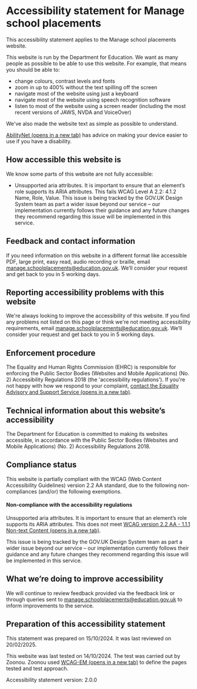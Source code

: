 # Accessibility statement for Manage school placements

This accessibility statement applies to the Manage school placements website.

This website is run by the Department for Education. We want as many people as possible to be able to use this website. For example, that means you should be able to:

-   change colours, contrast levels and fonts
-   zoom in up to 400% without the text spilling off the screen
-   navigate most of the website using just a keyboard
-   navigate most of the website using speech recognition software
-   listen to most of the website using a screen reader (including the most recent versions of JAWS, NVDA and VoiceOver)

We've also made the website text as simple as possible to understand.

<a href="https://mcmw.abilitynet.org.uk/" target="_blank" rel="noopener">AbilityNet (opens in a new tab)</a> has advice on making your device easier to use if you have a disability.

## How accessible this website is

We know some parts of this website are not fully accessible:

-  Unsupported aria attributes. It is important to ensure that an element’s role supports its ARIA attributes. This fails WCAG Level A 2.2: 4.1.2 Name, Role, Value. This issue is being tracked by the GOV.UK Design System team as part a wider issue beyond our service – our implementation currently follows their guidance and any future changes they recommend regarding this issue will be implemented in this service.

## Feedback and contact information

If you need information on this website in a different format like accessible PDF, large print, easy read, audio recording or braille, email [manage.schoolplacements@education.gov.uk](mailto:manage.schoolplacements@education.gov.uk). We’ll consider your request and get back to you in 5 working days.

## Reporting accessibility problems with this website

We're always looking to improve the accessibility of this website. If you find any problems not listed on this page or think we're not meeting accessibility requirements, email [manage.schoolplacements@education.gov.uk](mailto:manage.schoolplacements@education.gov.uk). We’ll consider your request and get back to you in 5 working days.

## Enforcement procedure

The Equality and Human Rights Commission (EHRC) is responsible for enforcing the Public Sector Bodies (Websites and Mobile Applications) (No. 2) Accessibility Regulations 2018 (the 'accessibility regulations'). If you're not happy with how we respond to your complaint, <a href="https://www.equalityadvisoryservice.com/" target="_blank" rel="noopener">contact the Equality Advisory and Support Service (opens in a new tab)</a>.

## Technical information about this website’s accessibility

The Department for Education is committed to making its websites accessible, in accordance with the Public Sector Bodies (Websites and Mobile Applications) (No. 2) Accessibility Regulations 2018.

## Compliance status

This website is partially compliant with the WCAG (Web Content Accessibility Guidelines) version 2.2 AA standard, due to the following non-compliances (and/or) the following exemptions.

#### Non-compliance with the accessibility regulations

Unsupported aria attributes. It is important to ensure that an element’s role supports its ARIA attributes. This does not meet <a href="https://www.w3.org/TR/UNDERSTANDING-WCAG20/text-equiv-all.html" target="_blank" rel="noopener">WCAG version 2.2 AA - 1.1.1 Non-text Content (opens in a new tab)</a>.

This issue is being tracked by the GOV.UK Design System team as part a wider issue beyond our service – our implementation currently follows their guidance and any future changes they recommend regarding this issue will be implemented in this service.

## What we’re doing to improve accessibility

We will continue to review feedback provided via the feedback link or through queries sent to [manage.schoolplacements@education.gov.uk](mailto:manage.schoolplacements@education.gov.uk) to inform improvements to the service.

## Preparation of this accessibility statement

This statement was prepared on 15/10/2024. It was last reviewed on 20/02/2025.

This website was last tested on 14/10/2024. The test was carried out by Zoonou. Zoonou used <a href="https://www.w3.org/TR/WCAG-EM/" target="_blank" rel="noopener">WCAG-EM (opens in a new tab)</a> to define the pages tested and test approach.

Accessibility statement version: 2.0.0
